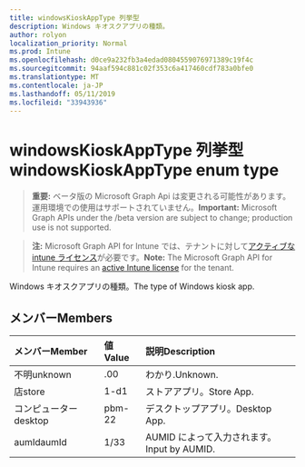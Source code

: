 ```yaml
---
title: windowsKioskAppType 列挙型
description: Windows キオスクアプリの種類。
author: rolyon
localization_priority: Normal
ms.prod: Intune
ms.openlocfilehash: d0ce9a232fb3a4edad0804559076971389c19f4c
ms.sourcegitcommit: 94aaf594c881c02f353c6a417460cdf783a0bfe0
ms.translationtype: MT
ms.contentlocale: ja-JP
ms.lasthandoff: 05/11/2019
ms.locfileid: "33943936"
---
```

# <a name="windowskioskapptype-enum-type"></a><span data-ttu-id="82428-103">windowsKioskAppType 列挙型</span><span class="sxs-lookup"><span data-stu-id="82428-103">windowsKioskAppType enum type</span></span>

> <span data-ttu-id="82428-104">**重要:** ベータ版の Microsoft Graph Api は変更される可能性があります。運用環境での使用はサポートされていません。</span><span class="sxs-lookup"><span data-stu-id="82428-104">**Important:** Microsoft Graph APIs under the /beta version are subject to change; production use is not supported.</span></span>

> <span data-ttu-id="82428-105">**注:** Microsoft Graph API for Intune では、テナントに対して[アクティブな intune ライセンス](https://go.microsoft.com/fwlink/?linkid=839381)が必要です。</span><span class="sxs-lookup"><span data-stu-id="82428-105">**Note:** The Microsoft Graph API for Intune requires an [active Intune license](https://go.microsoft.com/fwlink/?linkid=839381) for the tenant.</span></span>

<span data-ttu-id="82428-106">Windows キオスクアプリの種類。</span><span class="sxs-lookup"><span data-stu-id="82428-106">The type of Windows kiosk app.</span></span>

## <a name="members"></a><span data-ttu-id="82428-107">メンバー</span><span class="sxs-lookup"><span data-stu-id="82428-107">Members</span></span>
|<span data-ttu-id="82428-108">メンバー</span><span class="sxs-lookup"><span data-stu-id="82428-108">Member</span></span>|<span data-ttu-id="82428-109">値</span><span class="sxs-lookup"><span data-stu-id="82428-109">Value</span></span>|<span data-ttu-id="82428-110">説明</span><span class="sxs-lookup"><span data-stu-id="82428-110">Description</span></span>|
|:---|:---|:---|
|<span data-ttu-id="82428-111">不明</span><span class="sxs-lookup"><span data-stu-id="82428-111">unknown</span></span>|<span data-ttu-id="82428-112">.0</span><span class="sxs-lookup"><span data-stu-id="82428-112">0</span></span>|<span data-ttu-id="82428-113">わかり.</span><span class="sxs-lookup"><span data-stu-id="82428-113">Unknown.</span></span>|
|<span data-ttu-id="82428-114">店</span><span class="sxs-lookup"><span data-stu-id="82428-114">store</span></span>|<span data-ttu-id="82428-115">1-d</span><span class="sxs-lookup"><span data-stu-id="82428-115">1</span></span>|<span data-ttu-id="82428-116">ストアアプリ。</span><span class="sxs-lookup"><span data-stu-id="82428-116">Store App.</span></span>|
|<span data-ttu-id="82428-117">コンピューター</span><span class="sxs-lookup"><span data-stu-id="82428-117">desktop</span></span>|<span data-ttu-id="82428-118">pbm-2</span><span class="sxs-lookup"><span data-stu-id="82428-118">2</span></span>|<span data-ttu-id="82428-119">デスクトップアプリ。</span><span class="sxs-lookup"><span data-stu-id="82428-119">Desktop App.</span></span>|
|<span data-ttu-id="82428-120">aumId</span><span class="sxs-lookup"><span data-stu-id="82428-120">aumId</span></span>|<span data-ttu-id="82428-121">1/3</span><span class="sxs-lookup"><span data-stu-id="82428-121">3</span></span>|<span data-ttu-id="82428-122">AUMID によって入力されます。</span><span class="sxs-lookup"><span data-stu-id="82428-122">Input by AUMID.</span></span>|




